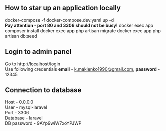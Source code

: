 ## How to star up an application locally
docker-compose -f docker-compose.dev.yaml up -d </br>
**Pay attention - port 80 and 3306 should not be busy!**
docker exec app composer install
docker exec app php artisan migrate
docker exec app php artisan db:seed
## Login to admin panel
Go to http://localhost/login </br>
Use following credentials 
**email** - k.makienko1990@gmail.com, **password** - 12345
## Connection to database 
Host - 0.0.0.0</br>
User - mysql-laravel</br>
Port  - 3306</br>
Database - laravel</br>
DB password - 9AYp9wiW7xoYPJWP